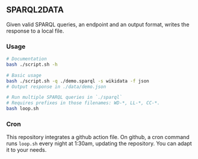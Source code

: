 ## SPARQL2DATA
Given valid SPARQL queries, an endpoint and an output format, writes the response to a local file.

### Usage
```bash
# Documentation
bash ./script.sh -h

# Basic usage
bash ./script.sh -q ./demo.sparql -s wikidata -f json
# Output response in ./data/demo.json

# Run multiple SPARQL queries in `./sparql`
# Requires prefixes in those filenames: WD-*, LL-*, CC-*.
bash loop.sh
```

### Cron
This repository integrates a github action file.
On github, a cron command runs `loop.sh` every night at 1:30am, updating the repository.
You can adapt it to your needs.
